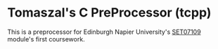 # Tomaszal's C PreProcessor (tcpp)

This is a preprocessor for Edinburgh Napier University's [SET07109](http://www.modules.napier.ac.uk/Module.aspx?ID=set07109) module's first coursework.

